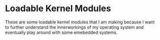 # Loadable Kernel Modules

These are some loadable kernel modules that I am making because I want to further understand the innerworkings of my operating system and eventually play around with some emebedded systems.
